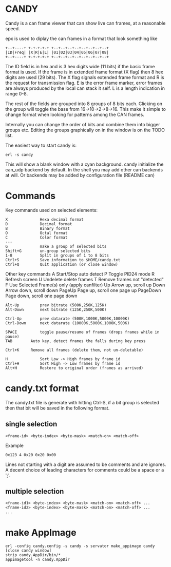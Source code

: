 CANDY
=====

Candy is a can frame viewer that can show live can frames,
at a reasonable speed.

epx is used to diplay the can frames in a format that look something like

    +--+----+ +-+-+-+-+ +--+--+--+--+--+--+--+--+
    |ID|Freq| |X|R|E|L| |01|02|03|04|05|06|07|08|
    +--+----+ +-+-+-+-+ +--+--+--+--+--+--+--+--+

The ID field is in hex and is 3 hex digits wide (11 bits) if the 
basic frame format is used. If the frame is in extended frame format (X flag) 
then 8 hex digits are used (29 bits).
The X flag signals extended frame format and R is the request for transmission
flag. E is the error frame marker, error frames are always produced by 
the local can stack it self. 
L is a length indication in range 0-8.

The rest of the fields are grouped into 8 groups of 8 bits each.
Clicking on the group will toggle the base from 16->10->2->8->16.
This make it simple to change format when looking for patterns among
the CAN frames.

Internally you can change the order of bits and combine them into bigger
groups etc. Editing the groups graphically on in the window is
on the TODO list.

The easiest way to start candy is:

    erl -s candy

This will show a blank window with a cyan background.
candy initialize the can_udp backend by default. In the shell you
may add other can backends at will. Or backends may be added by
configuration file (README can)

# Commands

Key commands used on selected elements:

    X              Hexa decimal format
    D              Decimal format
    B              Binary format
    O              Octal format
    C              Color format	
    ---
    G              make a group of selected bits
    Shift+G        un-group selected bits
    1-8            Split in groups of 1 to 8 bits
    Ctrl+S         Save information to $HOME/candy.txt
    Ctrl+Q         Quit application (or close window)

Other key commands
    A              Start/Stop auto detect
    P              Toggle PID24 mode
    R		   Refresh screen
    U		   Undelete delete frames
    T              Remove frames not "detected"
    F              Use Selected Frame(s) only (apply canfilter)
    Up             Arrow up, scroll up
    Down           Arrow down, scroll down
    PageUp         Page up, scroll one page up
    PageDown       Page down, scroll one page down
    
    Alt-Up         prev bitrate (500K,250K,125K)    
    Alt-Down       next bitrate (125K,250K,500K)

    Ctrl-Up        prev datarate (500K,1000K,5000K,10000K)
    Ctrl-Down      next datarate (10000K,5000K,1000K,500K)

    SPACE          toggle pause/resume of frames (drops frames while in pause)
    TAB		   Auto key, detect frames the falls during key press

    Ctrl+K	   Remove all frames (delete them, not un-deletable)
    
    H              Sort Low -> High frames by frame id
    Ctrl+H         Sort High -> Low frames by frame id
    Alt+H          Restore to original order (frames as arrived)
    
# candy.txt format

The candy.txt file is generate with hitting Ctrl-S, if
a bit group is selected then that bit will be saved
in the following format.

## single selection

    <frame-id> <byte-index> <byte-mask> <match-on> <match-off>

Example

    0x123 4 0x20 0x20 0x00

Lines not starting with a digit are assumed to be comments
and are ignores. A decent choice of leading characters for
comments could be a space or a ';'.

## multiple selection

    <frame-id1> <byte-index> <byte-mask> <match-on> <match-off> ...
    <frame-id2> <byte-index> <byte-mask> <match-on> <match-off> ...
    ...

# make AppImage

    erl -config candy.config -s candy -s servator make_appimage candy
	[close candy window]
	strip candy.AppDir/bin/*
	appimagetool -n candy.AppDir
	

